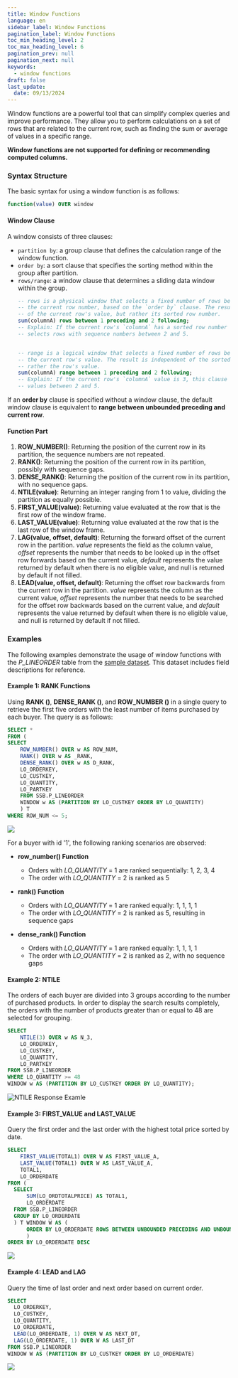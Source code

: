 ```yaml
---
title: Window Functions
language: en
sidebar_label: Window Functions
pagination_label: Window Functions
toc_min_heading_level: 2
toc_max_heading_level: 6
pagination_prev: null
pagination_next: null
keywords:
  - window functions
draft: false
last_update:
  date: 09/13/2024
---
```

Window functions are a powerful tool that can simplify complex queries and improve performance. They allow you to perform calculations on a set of rows that are related to the current row, such as finding the sum or average of values in a specific range.

**Window functions are not supported for defining or recommending computed columns.**

### Syntax Structure

The basic syntax for using a window function is as follows:
```sql
function(value) OVER window
```

#### Window Clause
A window consists of three clauses:

* `partition by`: a group clause that defines the calculation range of the window function.
* `order by`: a sort clause that specifies the sorting method within the group after partition.
* `rows/range`: a window clause that determines a sliding data window within the group.
  ```sql
  -- rows is a physical window that selects a fixed number of rows before and after 
  -- the current row number, based on the `order by` clause. The result is independent 
  -- of the current row's value, but rather its sorted row number.
  sum(columnA) rows between 1 preceding and 2 following;
  -- Explain: If the current row's `columnA` has a sorted row number of 3, this clause  
  -- selects rows with sequence numbers between 2 and 5.
  
  
  -- range is a logical window that selects a fixed number of rows before and after 
  -- the current row's value. The result is independent of the sorted row number, but 
  -- rather the row's value.
  sum(columnA) range between 1 preceding and 2 following;
  -- Explain: If the current row's `columnA` value is 3, this clause selects rows with  
  -- values between 2 and 5.
  
  ```

If an **order by** clause is specified without a window clause, the default window clause is equivalent to **range between unbounded preceding and current row**.
#### Function Part

1. **ROW_NUMBER()**: Returning the position of the current row in its partition, the sequence numbers are not repeated.
2. **RANK()**: Returning the position of the current row in its partition, possibly with sequence gaps.
3. **DENSE_RANK()**: Returning the position of the current row in its partition, with no sequence gaps.
4. **NTILE(value)**: Returning an integer ranging from 1 to value, dividing the partition as equally possible.
5. **FIRST_VALUE(value)**: Returning value evaluated at the row that is the first row of the window frame.
6. **LAST_VALUE(value)**: Returning value evaluated at the row that is the last row of the window frame.
7. **LAG(value, offset, default)**: Returning the forward offset of the current row in the partition. *value* represents the field as the column value, *offset* represents the number that needs to be looked up in the offset row forwards based on the current value, *default* represents the value returned by default when there is no eligible value, and null is returned by default if not filled.
8. **LEAD(value, offset, default)**: Returning the offset row backwards from the current row in the partition. *value* represents the column as the current value, *offset* represents the number that needs to be searched for the offset row backwards based on the current value, and *default* represents the value returned by default when there is no eligible value, and null is returned by default if not filled.


### Examples

The following examples demonstrate the usage of window functions with the *P_LINEORDER* table from the [sample dataset](../../quickstart/tutorial.md). This dataset includes field descriptions for reference.


#### Example 1: RANK Functions 
Using **RANK ()**, **DENSE_RANK ()**, and **ROW_NUMBER ()** in a single query to retrieve the first five orders with the least number of items purchased by each buyer. The query is as follows:

  ```sql
  SELECT *
  FROM (
  SELECT 
      ROW_NUMBER() OVER w AS ROW_NUM,
      RANK() OVER w AS _RANK,
      DENSE_RANK() OVER w AS D_RANK,
      LO_ORDERKEY,
      LO_CUSTKEY,
      LO_QUANTITY,
      LO_PARTKEY
      FROM SSB.P_LINEORDER 
      WINDOW w AS (PARTITION BY LO_CUSTKEY ORDER BY LO_QUANTITY)
      ) T
  WHERE ROW_NUM <= 5;
  ```
![](images/rank_and_drank.png)

For a buyer with id '1', the following ranking scenarios are observed:

* **row_number() Function**
  * Orders with *LO_QUANTITY* = 1 are ranked sequentially: 1, 2, 3, 4
  * The order with *LO_QUANTITY* = 2 is ranked as 5

* **rank() Function**
  * Orders with *LO_QUANTITY* = 1 are ranked equally: 1, 1, 1, 1
  * The order with *LO_QUANTITY* = 2 is ranked as 5, resulting in sequence gaps

* **dense_rank() Function**
  * Orders with *LO_QUANTITY* = 1 are ranked equally: 1, 1, 1, 1
  * The order with *LO_QUANTITY* = 2 is ranked as 2, with no sequence gaps


#### Example 2: NTILE

The orders of each buyer are divided into 3 groups according to the number of purchased products. In order to display the search results completely, the orders with the number of products greater than or equal to 48 are selected for grouping.

  ```SQL
  SELECT 
      NTILE(3) OVER w AS N_3,
      LO_ORDERKEY,
      LO_CUSTKEY,
      LO_QUANTITY,
      LO_PARTKEY
  FROM SSB.P_LINEORDER
  WHERE LO_QUANTITY >= 48
  WINDOW w AS (PARTITION BY LO_CUSTKEY ORDER BY LO_QUANTITY);
  ```
![NTILE Response Examle](images/ntile.png)


#### Example 3: FIRST_VALUE and LAST_VALUE
Query the first order and the last order with the highest total price sorted by date.

  ```SQL
  SELECT 
      FIRST_VALUE(TOTAL1) OVER W AS FIRST_VALUE_A,
      LAST_VALUE(TOTAL1) OVER W AS LAST_VALUE_A,
      TOTAL1,
      LO_ORDERDATE
  FROM (
  	SELECT 
  	    SUM(LO_ORDTOTALPRICE) AS TOTAL1,
  	    LO_ORDERDATE
  	FROM SSB.P_LINEORDER
  	GROUP BY LO_ORDERDATE
  	) T WINDOW W AS (
  		ORDER BY LO_ORDERDATE ROWS BETWEEN UNBOUNDED PRECEDING AND UNBOUNDED FOLLOWING
  		)
  ORDER BY LO_ORDERDATE DESC
  ```
![](images/first_last_value.png)


#### Example 4: LEAD and LAG
Query the time of last order and next order based on current order.

  ```SQL
  SELECT
    LO_ORDERKEY,
    LO_CUSTKEY,
    LO_QUANTITY,
    LO_ORDERDATE,
    LEAD(LO_ORDERDATE, 1) OVER W AS NEXT_DT,
    LAG(LO_ORDERDATE, 1) OVER W AS LAST_DT
  FROM SSB.P_LINEORDER
  WINDOW W AS (PARTITION BY LO_CUSTKEY ORDER BY LO_ORDERDATE)
  ```

![](images/lead_lag.png)
